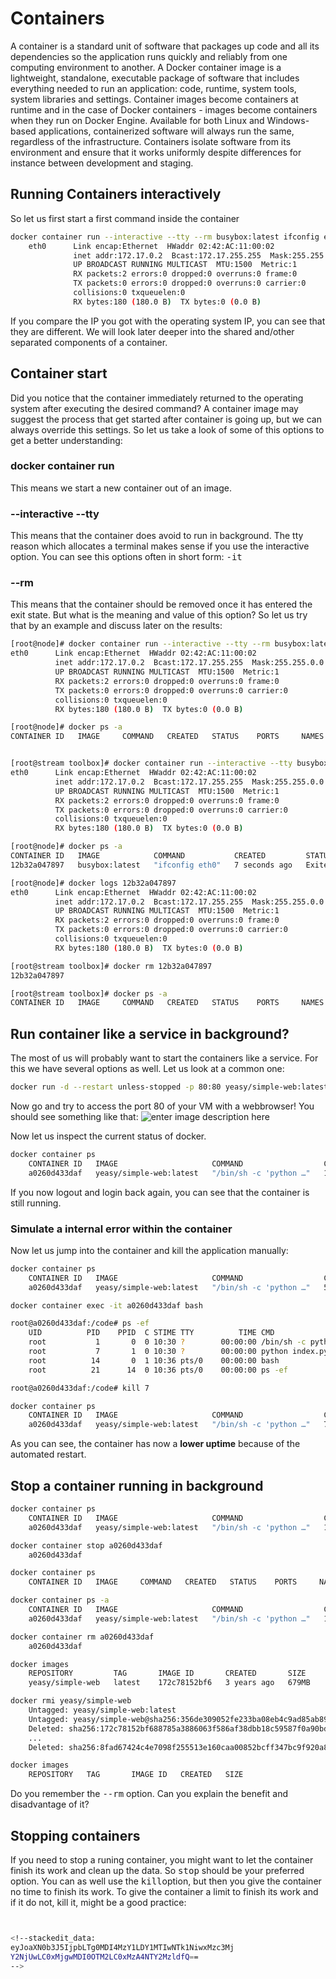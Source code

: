 # Containers
A container is a standard unit of software that packages up code and all its dependencies so the application runs quickly and reliably from one computing environment to another. A Docker container image is a lightweight, standalone, executable package of software that includes everything needed to run an application: code, runtime, system tools, system libraries and settings.
Container images become containers at runtime and in the case of Docker containers - images become containers when they run on Docker Engine. Available for both Linux and Windows-based applications, containerized software will always run the same, regardless of the infrastructure. Containers isolate software from its environment and ensure that it works uniformly despite differences for instance between development and staging.

## Running Containers interactively
So let us first start a first command inside the container
```bash
docker container run --interactive --tty --rm busybox:latest ifconfig eth0
	eth0      Link encap:Ethernet  HWaddr 02:42:AC:11:00:02  
	          inet addr:172.17.0.2  Bcast:172.17.255.255  Mask:255.255.0.0
	          UP BROADCAST RUNNING MULTICAST  MTU:1500  Metric:1
	          RX packets:2 errors:0 dropped:0 overruns:0 frame:0
	          TX packets:0 errors:0 dropped:0 overruns:0 carrier:0
	          collisions:0 txqueuelen:0 
	          RX bytes:180 (180.0 B)  TX bytes:0 (0.0 B)
```
If you compare the IP you got with the operating system IP, you can see that they are different.
We will look later deeper into the shared and/other separated components of a container.

## Container start
Did you notice that the container immediately returned to the  operating system after executing the desired command?
A container image may suggest the process that get started after container is going up, but we can always override this settings.
So let us take a look of some of this options to get a better understanding:


### docker container run
This means we start a new container out of an image.

### --interactive --tty
This means that the container does avoid to run in background. The tty reason which allocates a terminal makes sense if you use the interactive option. You can see this options often in short form: <tt>-it</tt>

### --rm
This means that the container should be removed once it has entered the exit state.
But what is the meaning and value of this option?
So let us try that by an example and discuss later on the results:

```bash
[root@node]# docker container run --interactive --tty --rm busybox:latest ifconfig eth0
eth0      Link encap:Ethernet  HWaddr 02:42:AC:11:00:02  
          inet addr:172.17.0.2  Bcast:172.17.255.255  Mask:255.255.0.0
          UP BROADCAST RUNNING MULTICAST  MTU:1500  Metric:1
          RX packets:2 errors:0 dropped:0 overruns:0 frame:0
          TX packets:0 errors:0 dropped:0 overruns:0 carrier:0
          collisions:0 txqueuelen:0 
          RX bytes:180 (180.0 B)  TX bytes:0 (0.0 B)

[root@node]# docker ps -a
CONTAINER ID   IMAGE     COMMAND   CREATED   STATUS    PORTS     NAMES


[root@stream toolbox]# docker container run --interactive --tty busybox:latest ifconfig eth0
eth0      Link encap:Ethernet  HWaddr 02:42:AC:11:00:02  
          inet addr:172.17.0.2  Bcast:172.17.255.255  Mask:255.255.0.0
          UP BROADCAST RUNNING MULTICAST  MTU:1500  Metric:1
          RX packets:2 errors:0 dropped:0 overruns:0 frame:0
          TX packets:0 errors:0 dropped:0 overruns:0 carrier:0
          collisions:0 txqueuelen:0 
          RX bytes:180 (180.0 B)  TX bytes:0 (0.0 B)

[root@node]# docker ps -a
CONTAINER ID   IMAGE            COMMAND           CREATED         STATUS                     PORTS     NAMES
12b32a047897   busybox:latest   "ifconfig eth0"   7 seconds ago   Exited (0) 6 seconds ago             zealous_matsumoto

[root@node]# docker logs 12b32a047897
eth0      Link encap:Ethernet  HWaddr 02:42:AC:11:00:02  
          inet addr:172.17.0.2  Bcast:172.17.255.255  Mask:255.255.0.0
          UP BROADCAST RUNNING MULTICAST  MTU:1500  Metric:1
          RX packets:2 errors:0 dropped:0 overruns:0 frame:0
          TX packets:0 errors:0 dropped:0 overruns:0 carrier:0
          collisions:0 txqueuelen:0 
          RX bytes:180 (180.0 B)  TX bytes:0 (0.0 B)

[root@stream toolbox]# docker rm 12b32a047897
12b32a047897

[root@stream toolbox]# docker ps -a
CONTAINER ID   IMAGE     COMMAND   CREATED   STATUS    PORTS     NAMES
```

## Run container like a service in background?
The most of us will probably want to start the containers like a service.
For this we have several options as well. Let us look at a common one:
```bash
docker run -d --restart unless-stopped -p 80:80 yeasy/simple-web:latest
```
Now go and try to access the port 80 of your VM with a webbrowser!
You should see something like that:
![enter image description here](https://github.com/joe-speedboat/workshop.docker/raw/main/images/http_simple_web.png)

Now let us inspect the current status of docker.
```bash
docker container ps
	CONTAINER ID   IMAGE                     COMMAND                  CREATED          STATUS         PORTS                               NAMES
	a0260d433daf   yeasy/simple-web:latest   "/bin/sh -c 'python …"   13 seconds ago   Up 9 seconds   0.0.0.0:80->80/tcp, :::80->80/tcp   laughing_taussig
```
If you now logout and login back again, you can see that the container is still running.

### Simulate a internal error within the container
Now let us jump into the container and kill the application manually:
```bash
docker container ps
	CONTAINER ID   IMAGE                     COMMAND                  CREATED         STATUS         PORTS                               NAMES
	a0260d433daf   yeasy/simple-web:latest   "/bin/sh -c 'python …"   5 minutes ago   Up 5 minutes   0.0.0.0:80->80/tcp, :::80->80/tcp   laughing_taussig

docker container exec -it a0260d433daf bash

root@a0260d433daf:/code# ps -ef
	UID          PID    PPID  C STIME TTY          TIME CMD
	root           1       0  0 10:30 ?        00:00:00 /bin/sh -c python index.py
	root           7       1  0 10:30 ?        00:00:00 python index.py
	root          14       0  1 10:36 pts/0    00:00:00 bash
	root          21      14  0 10:36 pts/0    00:00:00 ps -ef

root@a0260d433daf:/code# kill 7

docker container ps
	CONTAINER ID   IMAGE                     COMMAND                  CREATED         STATUS         PORTS                               NAMES
	a0260d433daf   yeasy/simple-web:latest   "/bin/sh -c 'python …"   7 minutes ago   Up 6 seconds   0.0.0.0:80->80/tcp, :::80->80/tcp   laughing_taussig
```
As you can see, the container has now a **lower uptime** because of the automated restart.

## Stop a container running in background
```bash
docker container ps
	CONTAINER ID   IMAGE                     COMMAND                  CREATED          STATUS         PORTS                               NAMES
	a0260d433daf   yeasy/simple-web:latest   "/bin/sh -c 'python …"   12 minutes ago   Up 2 minutes   0.0.0.0:80->80/tcp, :::80->80/tcp   laughing_taussig

docker container stop a0260d433daf
	a0260d433daf

docker container ps
	CONTAINER ID   IMAGE     COMMAND   CREATED   STATUS    PORTS     NAMES

docker container ps -a
	CONTAINER ID   IMAGE                     COMMAND                  CREATED          STATUS                        PORTS     NAMES
	a0260d433daf   yeasy/simple-web:latest   "/bin/sh -c 'python …"   13 minutes ago   Exited (137) 12 seconds ago             laughing_taussig

docker container rm a0260d433daf
	a0260d433daf

docker images
	REPOSITORY         TAG       IMAGE ID       CREATED       SIZE
	yeasy/simple-web   latest    172c78152bf6   3 years ago   679MB

docker rmi yeasy/simple-web
	Untagged: yeasy/simple-web:latest
	Untagged: yeasy/simple-web@sha256:356de309052fe233ba08eb4c9ad85ab89398f31555e8777326d57307ac913727
	Deleted: sha256:172c78152bf688785a3886063f586af38dbb18c59587f0a90bd57490ef06c251
	...
	Deleted: sha256:8fad67424c4e7098f255513e160caa00852bcff347bc9f920a82ddf3f60229de

docker images
	REPOSITORY   TAG       IMAGE ID   CREATED   SIZE
```

Do you remember the <tt>--rm</tt> option. 
Can you explain the benefit and disadvantage of it?  

## Stopping containers
If you need to stop a runing container, you might want to let the container finish its work and clean up the data.
So <tt>stop</tt> should be your preferred option.
You can as well use the <tt>kill</tt>option, but then you give the container no time to finish its work.
To give the container a limit to finish its work and if it do not, kill it, might be a good practice:
```bash


<!--stackedit_data:
eyJoaXN0b3J5IjpbLTg0MDI4MzY1LDY1MTIwNTk1NiwxMzc3Mj
Y2NjUwLC0xMjgwMDI0OTM2LC0xMzA4NTY2MzldfQ==
-->